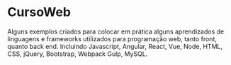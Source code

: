 # CursoWeb
Alguns exemplos criados para colocar em prática alguns aprendizados de linguagens e frameworks utilizados para programação web, tanto front, quanto back end. Incluindo Javascript, Angular, React, Vue, Node, HTML, CSS, jQuery, Bootstrap, Webpack Gulp, MySQL.
